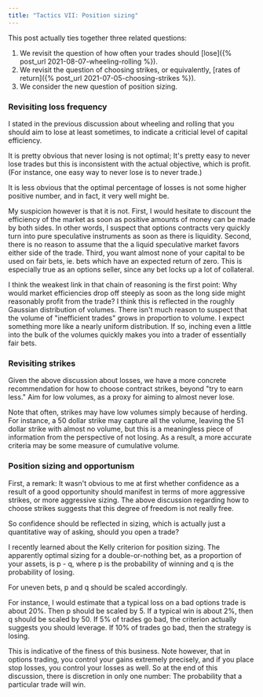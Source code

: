 ```yaml
---
title: "Tactics VII: Position sizing"
---
```


This post actually ties together three related questions:

1. We revisit the question of how often your trades should [lose]({% post_url 2021-08-07-wheeling-rolling %}).
2. We revisit the question of choosing strikes, or equivalently, [rates of return]({% post_url 2021-07-05-choosing-strikes %}).
3. We consider the new question of position sizing.


### Revisiting loss frequency

I stated in the previous discussion about wheeling and rolling that you should aim to lose at least sometimes, to indicate a criticial level of capital efficiency.

It is pretty obvious that never losing is not optimal; It's pretty easy to never lose trades but this is inconsistent with the actual objective, which is profit. (For instance, one easy way to never lose is to never trade.)

It is less obvious that the optimal percentage of losses is not some higher positive number, and in fact, it very well might be.

My suspicion however is that it is not. First, I would hesitate to discount the efficiency of the market as soon as positive amounts of money can be made by both sides. In other words, I suspect that options contracts very quickly turn into pure speculative instruments as soon as there is liquidity. Second, there is no reason to assume that the a liquid speculative market favors either side of the trade. Third, you want almost none of your capital to be used on fair bets, ie. bets which have an expected return of zero. This is especially true as an options seller, since any bet locks up a lot of collateral.

I think the weakest link in that chain of reasoning is the first point: Why would market efficiencies drop off steeply as soon as the long side might reasonably profit from the trade? I think this is reflected in the roughly Gaussian distribution of volumes. There isn't much reason to suspect that the volume of "inefficient trades" grows in proportion to volume. I expect something more like a nearly uniform distribution. If so, inching even a little into the bulk of the volumes quickly makes you into a trader of essentially fair bets.


### Revisiting strikes

Given the above discussion about losses, we have a more concrete recommendation for how to choose contract strikes, beyond "try to earn less." Aim for low volumes, as a proxy for aiming to almost never lose.

Note that often, strikes may have low volumes simply because of herding. For instance, a 50 dollar strike may capture all the volume, leaving the 51 dollar strike with almost no volume, but this is a meaningless piece of information from the perspective of not losing. As a result, a more accurate criteria may be some measure of cumulative volume.


### Position sizing and opportunism

First, a remark: It wasn't obvious to me at first whether confidence as a result of a good opportunity should manifest in terms of more aggressive strikes, or more aggressive sizing. The above discussion regarding how to choose strikes suggests that this degree of freedom is not really free.

So confidence should be reflected in sizing, which is actually just a quantitative way of asking, should you open a trade?

I recently learned about the Kelly criterion for position sizing. The apparently optimal sizing for a double-or-nothing bet, as a proportion of your assets, is p - q, where p is the probability of winning and q is the probability of losing.

For uneven bets, p and q should be scaled accordingly.

For instance, I would estimate that a typical loss on a bad options trade is about 20%. Then p should be scaled by 5. If a typical win is about 2%, then q should be scaled by 50. If 5% of trades go bad, the criterion actually suggests you should leverage. If 10% of trades go bad, then the strategy is losing.

This is indicative of the finess of this business. Note however, that in options trading, you control your gains extremely precisely, and if you place stop losses, you control your losses as well. So at the end of this discussion, there is discretion in only one number: The probability that a particular trade will win.

